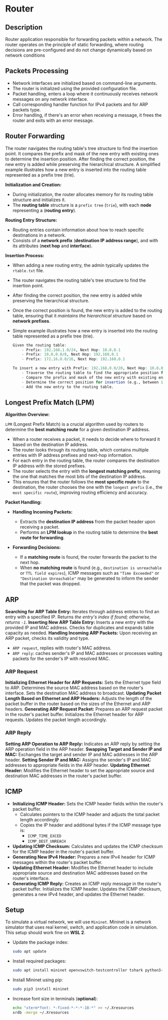# Router

## Description

Router application responsible for forwarding packets within a network. The router operates on the principle of static forwarding, where routing decisions are pre-configured and do not change dynamically based on network conditions

## Packets Processing

- Network interfaces are initialized based on command-line arguments.
- The router is initialized using the provided configuration file.
- Packet handling, enters a loop where it continuously receives network messages on any network interface.
- Call corresponding handler function for IPv4 packets and for ARP packets type.
- Error handling, if there's an error when receiving a message, it frees the router and exits with an error message.

## Router Forwarding

The router navigates the routing table's tree structure to find the insertion point.
It compares the prefix and mask of the new entry with existing ones to determine the insertion position.
After finding the correct position, the new entry is added while preserving the hierarchical structure.
A simplified example illustrates how a new entry is inserted into the routing table represented as a prefix tree (trie).

**Initialization and Creation:**

- During initialization, the router allocates memory for its routing table structure and initializes it.
- The **routing table** structure is a `prefix tree` (`trie`), with each **node** representing a (**routing entry**).

**Routing Entry Structure:**

- Routing entries contain information about how to reach specific destinations in a network.
- Consists of a **network prefix** (**destination IP address range**), and with its attributes (**next hop** and **interface**).

**Insertion Process:**

- When adding a new routing entry, the admin typically updates the `rtable.txt` file.
- The router navigates the routing table's tree structure to find the insertion point.
- After finding the correct position, the new entry is added while preserving the hierarchical structure.
- Once the correct position is found, the new entry is added to the routing table, ensuring that it *maintains the hierarchical structure* based on **network prefixes**.
- Simple example illustrates how a new entry is inserted into the routing table represented as a prefix tree (trie).

  ```r
  Given the routing table:
      - Prefix: 192.168.1.0/24, Next Hop: 10.0.0.1
      - Prefix: 10.0.0.0/8, Next Hop: 192.168.0.1
      - Prefix: 172.16.0.0/16, Next Hop: 192.168.0.1

  To insert a new entry with Prefix: 192.168.0.0/20, Next Hop: 10.0.0.2:
      - Traverse the routing table to find the appropriate position for the new entry.
      - Compare the prefix and mask of the new entry with existing entries.
      - Determine the correct position for insertion (e.g., between 192.168.1.0/24 and 172.16.0.0/16).
      - Add the new entry to the routing table.
  ```

## Longest Prefix Match (LPM)

**Algorithm Overview:**

`LPM` (Longest Prefix Match) is a crucial algorithm used by routers to determine the **best matching route** for a given destination IP address.

- When a router receives a packet, it needs to decide where to forward it based on the destination IP address.
- The router looks through its routing table, which contains multiple entries with IP address prefixes and next-hop information.
- For each entry in the routing table, the router compares the destination IP address with the stored prefixes.
- The router selects the entry with the **longest matching prefix**, meaning the one that matches the most bits of the destination IP address.
- This ensures that the router follows the **most specific route** to the destination, the router chooses the one with the `longest prefix` (i.e., the `most specific route`), improving routing efficiency and accuracy.

**Packet Handling:**

- **Handling Incoming Packets:**
  - Extracts the **destination IP address** from the packet header upon receiving a packet.
  - Performs an **LPM lookup** in the routing table to determine the **best route for forwarding**.

- **Forwarding Decisions:**
  - If a **matching route** is found, the router forwards the packet to the next hop.
  - When **no matching route** is found (e.g., `destination is unreachable` or `TTL field expires`), ICMP messages such as `"Time Exceeded"` or `"Destination Unreachable"` may be generated to inform the sender that the packet was dropped.

## ARP

**Searching for ARP Table Entry:** Iterates through address entries to find an entry with a specified IP. Returns *the entry's index if found; otherwise, returns `-1`*.
**Inserting New ARP Table Entry:** Inserts a new entry with the provided IP and MAC address. Checks for duplicates and expands table capacity as needed.
**Handling Incoming ARP Packets:** Upon receiving an ARP packet, checks its validity and type.

- `ARP request`, replies with router's MAC address.
- `ARP reply`: caches sender's IP and MAC addresses or processes waiting packets for the sender's IP with resolved MAC.

### ARP Request

**Initializing Ethernet Header for ARP Requests:** Sets the Ethernet type field to ARP. Determines the source MAC address based on the router's interface. Sets the destination MAC address to broadcast.
**Updating Packet Length Based on Ethernet and ARP Headers:** Adjusts the length of the packet buffer in the router based on the sizes of the Ethernet and ARP headers.
**Generating ARP Request Packet:** Prepares an ARP request packet in the router's packet buffer. Initializes the Ethernet header for ARP requests. Updates the packet length accordingly.

### ARP Reply

**Setting ARP Operation to ARP Reply:** Indicates an ARP reply by setting the ARP operation field in the ARP header.
**Swapping Target and Sender IP and MAC:** Exchanges the target and sender IP and MAC addresses in the ARP header.
**Setting Sender IP and MAC:** Assigns the sender's IP and MAC addresses to appropriate fields in the ARP header.
**Updating Ethernet Header:** Modifies the Ethernet header to set the appropriate source and destination MAC addresses in the router's packet buffer.

## ICMP

- **Initializing ICMP Header:** Sets the ICMP header fields within the router's packet buffer.
  - Calculates pointers to the ICMP header and adjusts the total packet length accordingly.
  - Copies the IP header and additional bytes if the ICMP message type is:
    - `ICMP_TIME_EXCED`
    - `ICMP_DEST_UNREACH`
- **Updating ICMP Checksum:** Calculates and updates the ICMP checksum for the ICMP header in the router's packet buffer.
- **Generating New IPv4 Header:** Prepares a new IPv4 header for ICMP messages within the router's packet buffer.
- **Updating Ethernet Header:** Modifies the Ethernet header to include appropriate source and destination MAC addresses based on the router's interface.
- **Generating ICMP Reply:** Creates an ICMP reply message in the router's packet buffer. Initializes the ICMP header. Updates the ICMP checksum, generates a new IPv4 header, and updates the Ethernet header.

## Setup

To simulate a virtual network, we will use `Mininet`. Mininet is a network simulator that uses real kernel, switch, and application code in simulation. This setup should work fine on **WSL 2**.

- Update the package index:

  ```bash
  sudo apt update
  ```

- Install required packages:

    ```bash
    sudo apt install mininet openvswitch-testcontroller tshark python3-click python3-scapy xterm python3-pip
    ```

- Install Mininet using pip:

    ```bash
    sudo pip3 install mininet
    ```

- Increase font size in terminals (**optional**):

    ```bash
    echo "xterm*font: *-fixed-*-*-*-18-*" >> ~/.Xresources
    xrdb -merge ~/.Xresources
    ```
